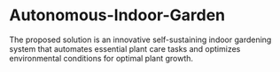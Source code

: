 # Autonomous-Indoor-Garden
The proposed solution is an innovative self-sustaining indoor  gardening system that automates essential plant care tasks and  optimizes environmental conditions for optimal plant growth.
